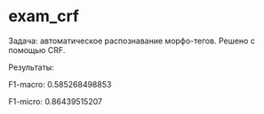 # exam_crf
Задача: автоматическое распознавание морфо-тегов. Решено с помощью CRF.

Результаты: 

F1-macro:  0.585268498853

F1-micro:  0.86439515207
